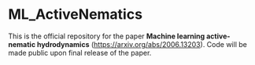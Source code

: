 # ML_ActiveNematics

This is the official repository for the paper **Machine learning active-nematic hydrodynamics** (https://arxiv.org/abs/2006.13203). Code will be made public upon final release of the paper.
